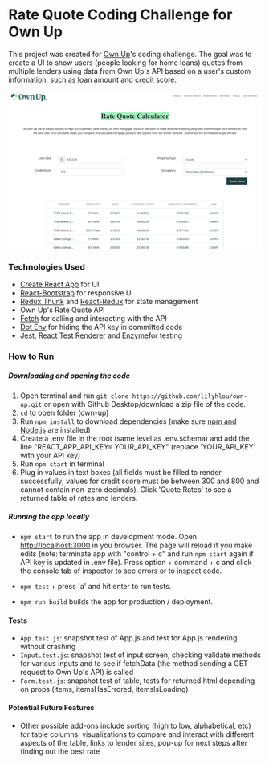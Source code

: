 # Rate Quote Coding Challenge for Own Up

This project was created for [Own Up](ownup.com)'s coding challenge. The goal was to create a UI to show users (people looking for home loans) quotes from multiple lenders using data from Own Up's API based on a user's custom information, such as loan amount and credit score. 

![Screenshot](./src/images/screenshot.png)
### Technologies Used

* [Create React App](https://github.com/facebook/create-react-app/tree/master) for UI
* [React-Bootstrap](https://react-bootstrap.github.io/) for responsive UI
* [Redux Thunk](https://github.com/reduxjs/redux-thunk) and [React-Redux](https://react-redux.js.org/) for state management 
* Own Up's Rate Quote API
* [Fetch](https://developer.mozilla.org/en-US/docs/Web/API/Fetch_API) for calling and interacting with the API
* [Dot Env](https://www.npmjs.com/package/dotenv) for hiding the API key in committed code
* [Jest](https://jestjs.io/), [React Test Renderer](https://reactjs.org/docs/test-renderer.html) and [Enzyme](https://enzymejs.github.io/enzyme/)for testing 

### How to Run
##### Downloading and opening the code
1. Open terminal and run `git clone https://github.com/lilyhlou/own-up.git` or open with Github Desktop/download a zip file of the code.
2. `cd` to open folder (own-up)
3. Run `npm install` to download dependencies (make sure [npm and Node.js](https://docs.npmjs.com/downloading-and-installing-node-js-and-npm) are installed)
4. Create a .env file in the root (same level as .env.schema) and add the line "REACT_APP_API_KEY= YOUR_API_KEY" (replace 'YOUR_API_KEY' with your API key)
5. Run `npm start` in terminal
6. Plug in values in text boxes (all fields must be filled to render successfully; values for credit score must be between 300 and 800 and cannot contain non-zero decimals). Click 'Quote Rates' to see a returned table of rates and lenders.

##### Running the app locally 
* `npm start` to run the app in development mode.
Open [http://localhost:3000](http://localhost:3000) in you browser. The page will reload if you make edits (note: terminate app with "control + c" and run `npm start` again if API key is updated in .env file).
Press option + command + c and click the console tab of inspector to see errors or to inspect code.

* `npm test` + press 'a' and hit enter to run tests.

* `npm run build` builds the app for production / deployment.

 #### Tests
 * `App.test.js`: snapshot test of App.js and test for App.js rendering without crashing
 * `Input.test.js`: snapshot test of input screen, checking validate methods for various inputs and to see if fetchData (the method sending a GET request to Own Up's API) is called
 * `Form.test.js`: snapshot test of table, tests for returned html depending on props (items, itemsHasErrored, itemsIsLoading)

 #### Potential Future Features
 * Other possible add-ons include sorting (high to low, alphabetical, etc) for table columns, visualizations to compare and interact with different aspects of the table, links to lender sites, pop-up for next steps after finding out the best rate
